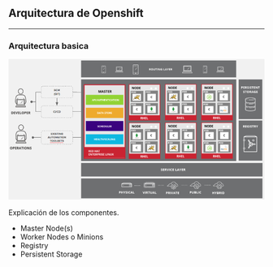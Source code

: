 ## Arquitectura de Openshift
----

### Arquitectura basica

![Diagrama Simple](images/common-ocp-architecture.png)

Explicación de los componentes.

* Master Node(s)
* Worker Nodes o Minions
* Registry
* Persistent Storage

